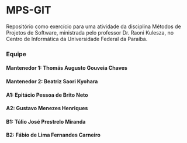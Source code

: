 # MPS-GIT
Repositório como exercício para uma atividade da disciplina Métodos de Projetos de Software, ministrada pelo professor Dr. Raoni Kulesza, no Centro de Informática da Universidade Federal da Paraíba.

### Equipe
#### Mantenedor 1: Thomás Augusto Gouveia Chaves
#### Mantenedor 2: Beatriz Saori Kyohara
#### A1: Epitácio Pessoa de Brito Neto
#### A2: Gustavo Menezes Henriques
#### B1: Túlio José Prestrelo Miranda
#### B2: Fábio de Lima Fernandes Carneiro
